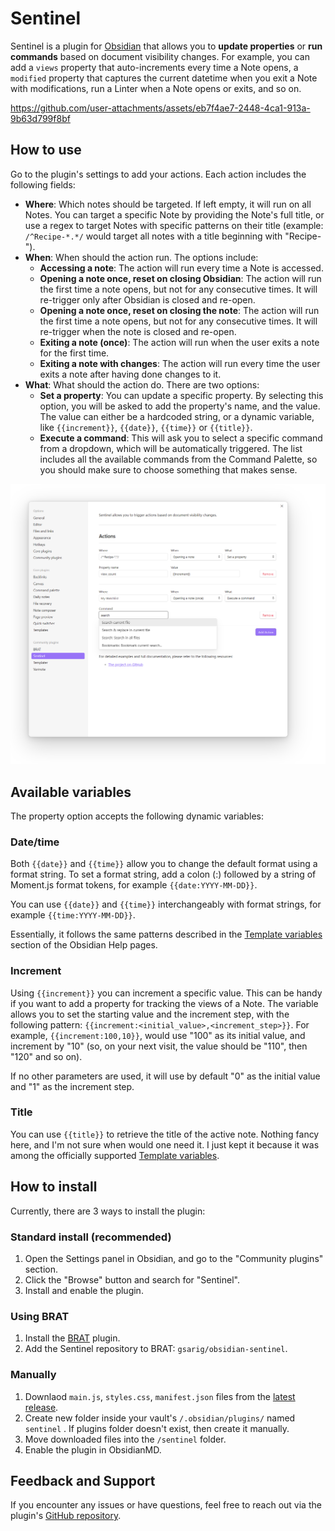 # Sentinel

Sentinel is a plugin for [Obsidian](https://obsidian.md) that allows you to **update properties** or **run commands** based on document visibility changes. For example, you can add a `views` property that auto-increments every time a Note opens, a `modified` property that captures the current datetime when you exit a Note with modifications, run a Linter when a Note opens or exits, and so on. 

https://github.com/user-attachments/assets/eb7f4ae7-2448-4ca1-913a-9b63d799f8bf

## How to use
Go to the plugin's settings to add your actions. Each action includes the following fields:
* **Where**: Which notes should be targeted. If left empty, it will run on all Notes. You can target a specific Note by providing the Note's full title, or use a regex to target Notes with specific patterns on their title (example: `/^Recipe-*.*/` would target all notes with a title beginning with "Recipe-").
* **When**: When should the action run. The options include:
	* **Accessing a note**: The action will run every time a Note is accessed. 
    * **Opening a note once, reset on closing Obsidian**: The action will run the first time a note opens, but not for any consecutive times. It will re-trigger only after Obsidian is closed and re-open.
    * **Opening a note once, reset on closing the note**: The action will run the first time a note opens, but not for any consecutive times. It will re-trigger when the note is closed and re-open.
    * **Exiting a note (once)**: The action will run when the user exits a note for the first time.
    * **Exiting a note with changes**: The action will run every time the user exits a note after having done changes to it. 
* **What**: What should the action do. There are two options:
  * **Set a property**: You can update a specific property. By selecting this option, you will be asked to add the property's name, and the value. The value can either be a hardcoded string, or a dynamic variable, like `{{increment}}`, `{{date}}`, `{{time}}` or `{{title}}`. 
  * **Execute a command**: This will ask you to select a specific command from a dropdown, which will be automatically triggered. The list includes all the available commands from the Command Palette, so you should make sure to choose something that makes sense.  

![obsidian-sentinel.png](.github/assets/obsidian-sentinel.png)

## Available variables
The property option accepts the following dynamic variables:
### Date/time
Both `{{date}}` and `{{time}}` allow you to change the default format using a format string. To set a format string, add a colon (:) followed by a string of Moment.js format tokens, for example `{{date:YYYY-MM-DD}}`.

You can use `{{date}}` and `{{time}}` interchangeably with format strings, for example `{{time:YYYY-MM-DD}}`.

Essentially, it follows the same patterns described in the [Template variables](https://help.obsidian.md/Plugins/Templates#Template+variables) section of the Obsidian Help pages. 

### Increment
Using `{{increment}}` you can increment a specific value. This can be handy if you want to add a property for tracking the views of a Note. The variable allows you to set the starting value and the increment step, with the following pattern: `{{increment:<initial_value>,<increment_step>}}`. For example, `{{increment:100,10}}`, would use "100" as its initial value, and increment by "10" (so, on your next visit, the value should be "110", then "120" and so on). 

If no other parameters are used, it will use by default "0" as the initial value and "1" as the increment step. 

### Title
You can use `{{title}}` to retrieve the title of the active note. Nothing fancy here, and I'm not sure when would one need it. I just kept it because it was among the officially supported [Template variables](https://help.obsidian.md/Plugins/Templates#Template+variables).

## How to install
Currently, there are 3 ways to install the plugin:

### Standard install (recommended)
1. Open the Settings panel in Obsidian, and go to the "Community plugins" section.
2. Click the "Browse" button and search for "Sentinel".
3. Install and enable the plugin.

### Using BRAT
1. Install the [BRAT](https://github.com/TfTHacker/obsidian42-brat) plugin.
2. Add the Sentinel repository to BRAT: `gsarig/obsidian-sentinel`.

### Manually
1. Downlaod `main.js`, `styles.css`, `manifest.json` files from the [latest release](https://github.com/gsarig/obsidian-sentinel/releases).
2. Create new folder inside your vault's `/.obsidian/plugins/` named  `sentinel` . If plugins folder doesn't exist, then create it manually. 
3. Move downloaded files into the `/sentinel` folder. 
4. Enable the plugin in ObsidianMD. 

## Feedback and Support

If you encounter any issues or have questions, feel free to reach out via the plugin's [GitHub repository](https://github.com/gsarig/obsidian-sentinel/).
